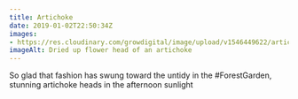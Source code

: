 ```yaml
---
title: Artichoke
date: 2019-01-02T22:50:34Z
images: 
- https://res.cloudinary.com/growdigital/image/upload/v1546449622/artichoke-64EE3088.jpg
imageAlt: Dried up flower head of an artichoke 
---
```


So glad that fashion has swung toward the untidy in the #ForestGarden, stunning artichoke heads in the afternoon sunlight
